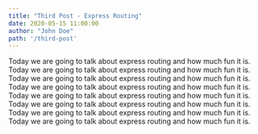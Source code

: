 ```yaml
---
title: "Third Post - Express Routing"
date: 2020-05-15 11:00:00
author: "John Doe"
path: '/third-post'
---
```


Today we are going to talk about express routing and how much fun it is. Today we are going to talk about express routing and how much fun it is. Today we are going to talk about express routing and how much fun it is. Today we are going to talk about express routing and how much fun it is. Today we are going to talk about express routing and how much fun it is. Today we are going to talk about express routing and how much fun it is. Today we are going to talk about express routing and how much fun it is. Today we are going to talk about express routing and how much fun it is.